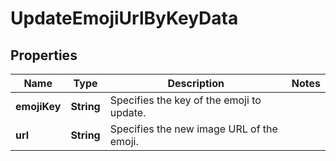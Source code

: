 

# UpdateEmojiUrlByKeyData


## Properties

Name | Type | Description | Notes
------------ | ------------- | ------------- | -------------
**emojiKey** | **String** | Specifies the key of the emoji to update. | 
**url** | **String** | Specifies the new image URL of the emoji. | 



